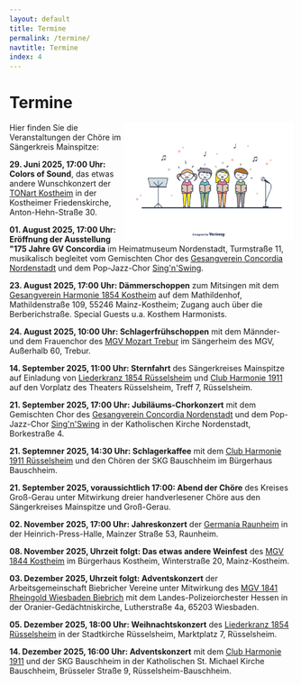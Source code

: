 ```yaml
---
layout: default
title: Termine
permalink: /termine/
navtitle: Termine
index: 4
---
```

# Termine
<img style="width: 300px; float: right;" alt="Chor" src="/Saengerkreis/choir4.svg">

Hier finden Sie die Veranstaltungen der Chöre im Sängerkreis Mainspitze:

**29. Juni 2025, 17:00 Uhr: Colors of Sound**, das etwas andere Wunschkonzert der [TONart Kostheim](https://tonart-kostheim.de/) in der Kostheimer Friedenskirche, Anton-Hehn-Straße 30.

**01. August 2025, 17:00 Uhr: Eröffnung der Ausstellung "175 Jahre GV Concordia** im Heimatmuseum Nordenstadt, Turmstraße 11, musikalisch begleitet vom Gemischten Chor des [Gesangverein Concordia Nordenstadt](https://www.gvc-nordenstadt.de/) und dem Pop-Jazz-Chor [Sing'n'Swing](https://www.chor-singnswing.de/).

**23. August 2025, 17:00 Uhr: Dämmerschoppen** zum Mitsingen mit dem [Gesangverein Harmonie 1854 Kostheim](https://gv-harmonie-1854.de/) auf dem Mathildenhof, Mathildenstraße 109, 55246 Mainz-Kostheim; Zugang auch über die Berberichstraße. Special Guests u.a. Kosthem Harmonists.

**24. August 2025, 10:00 Uhr: Schlagerfrühschoppen** mit dem Männder- und dem Frauenchor des [MGV Mozart Trebur](https://mgv-trebur.de/) im Sängerheim des MGV, Außerhalb 60, Trebur.

**14. September 2025, 11:00 Uhr: Sternfahrt** des Sängerkreises Mainspitze auf Einladung von [Liederkranz 1854 Rüsselsheim](https://liederkranz1854.de/) und [Club Harmonie 1911](https://club-harmonie.de/index.shtml) auf den Vorplatz des Theaters Rüsselsheim, Treff 7, Rüsselsheim.

**21. September 2025, 17:00 Uhr: Jubiläums-Chorkonzert** mit dem Gemischten Chor des [Gesangverein Concordia Nordenstadt](https://www.gvc-nordenstadt.de/) und dem Pop-Jazz-Chor [Sing'n'Swing](https://www.chor-singnswing.de/) in der Katholischen Kirche Nordenstadt, Borkestraße 4.

**21. Septemner 2025, 14:30 Uhr: Schlagerkaffee** mit dem [Club Harmonie 1911 Rüsselsheim](https://club-harmonie.de/index.shtml) und den Chören der SKG Bauschheim im Bürgerhaus Bauschheim.

**21. September 2025, voraussichtlich 17:00: Abend der Chöre** des Kreises Groß-Gerau unter Mitwirkung dreier handverlesener Chöre aus den Sängerkreises Mainspitze und Groß-Gerau.

**02. November 2025, 17:00 Uhr: Jahreskonzert** der [Germania Raunheim](https://germania-raunheim.de/) in der Heinrich-Press-Halle, Mainzer Straße 53, Raunheim.

**08. November 2025, Uhrzeit folgt: Das etwas andere Weinfest** des [MGV 1844 Kostheim](https://mgv1844.de/) im Bürgerhaus Kostheim, Winterstraße 20, Mainz-Kostheim.

**03. Dezember 2025, Uhrzeit folgt: Adventskonzert** der Arbeitsgemeinschaft Biebricher Vereine unter Mitwirkung des [MGV 1841 Rheingold Wiesbaden Biebrich](https://www.mgv-1841-rheingold.de/index.php) mit dem Landes-Polizeiorchester Hessen in der Oranier-Gedächtniskirche, Lutherstraße 4a, 65203 Wiesbaden.

**05. Dezember 2025, 18:00 Uhr: Weihnachtskonzert** des [Liederkranz 1854 Rüsselsheim](https://liederkranz1854.de/) in der Stadtkirche Rüsselsheim, Marktplatz 7, Rüsselsheim.

**14. Dezember 2025, 16:00 Uhr: Adventskonzert** mit dem [Club Harmonie 1911](https://club-harmonie.de/index.shtml) und der SKG Bauschheim in der Katholischen St. Michael Kirche Bauschheim, Brüsseler Straße 9, Rüsselsheim-Bauschheim.


<br><br><br><br><br><br><br><br><br><br><br>

